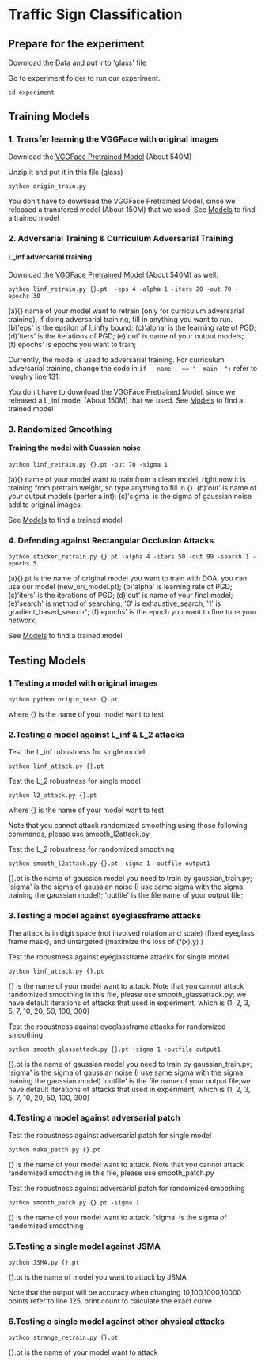 # Traffic Sign Classification

## Prepare for the experiment 

Download the [Data](https://github.com/tongwu2020/phattacks/releases/tag/Face_model) and put into 'glass' file 

Go to experiment folder to run our experiment.
```
cd experiment 
```
## Training Models
### 1. Transfer learning the VGGFace with original images 
Download the [VGGFace Pretrained Model](http://www.robots.ox.ac.uk/~vgg/software/vgg_face/src/vgg_face_torch.tar.gz) (About 540M)

Unzip it and put it in this file (glass) 
```
python origin_train.py
```
You don't have to download the VGGFace Pretrained Model, since we released a transfered model (About 150M) that we used.
See [Models](https://github.com/tongwu2020/phattacks/releases/tag/Face_model)  to find a trained model


### 2. Adversarial Training & Curriculum Adversarial Training

#### L_inf adversarial training 
Download the [VGGFace Pretrained Model](http://www.robots.ox.ac.uk/~vgg/software/vgg_face/src/vgg_face_torch.tar.gz) (About 540M) as well.
```
python linf_retrain.py {}.pt  -eps 4 -alpha 1 -iters 20 -out 70 -epochs 30
```
(a){} name of your model want to retrain (only for curriculum adversarial training), if doing adversarial training, fill in anything you want to run.
(b)'eps' is the epsilon of l_infty bound;
(c)'alpha' is the learning rate of PGD;
(d)'iters' is the iterations of PGD; 
(e)'out' is name of your output models; 
(f)'epochs' is epochs you want to train; 

Currently, the model is used to adversarial training. For curriculum adversarial training, 
change the code in ```if __name__ == "__main__":``` refer to roughly line 131. 

You don't have to download the VGGFace Pretrained Model, since we released a L_inf model (About 150M) that we used.
See [Models](https://github.com/tongwu2020/phattacks/releases/tag/Face_model) to find a trained model



### 3. Randomized Smoothing 

#### Training the model with Guassian noise
```
python linf_retrain.py {}.pt -out 70 -sigma 1
```
(a){} name of your model want to train from a clean model, right now it is training from pretrain weight,
so type anything to fill in {}.
(b)'out' is name of your output models (perfer a int); 
(c)'sigma' is the sigma of gaussian noise add to original images.

See [Models](https://github.com/tongwu2020/phattacks/releases/tag/Face_model) to find a trained model

### 4. Defending against Rectangular Occlusion Attacks
```
python sticker_retrain.py {}.pt -alpha 4 -iters 50 -out 99 -search 1 -epochs 5
```
(a){}.pt is the name of original model you want to train with DOA, you can use our model (new_ori_model.pt);
(b)'alpha' is learning rate of PGD;
(c)'iters' is the iterations of PGD;
(d)'out' is name of your final model;
(e)'search' is method of searching, '0' is exhaustive_search, '1' is gradient_based_search";
(f)'epochs' is the epoch you want to fine tune your network;

See [Models](https://github.com/tongwu2020/phattacks/releases/tag/Face_model) to find a trained model

## Testing Models

### 1.Testing a model with original images
```
python python origin_test {}.pt
```
where {} is the name of your model want to test


### 2.Testing a model against L_inf & L_2 attacks

Test the L_inf robustness for single model
```
python linf_attack.py {}.pt
```

Test the L_2 robustness for single model
```
python l2_attack.py {}.pt
```
where {} is the name of your model want to test

Note that you cannot attack randomized smoothing using those following commands, please use smooth_l2attack.py

Test the L_2 robustness for randomized smoothing 
```
python smooth_l2attack.py {}.pt -sigma 1 -outfile output1
```
{}.pt is the name of gaussian model you need to train by gaussian_train.py;
'sigma' is the sigma of gaussian noise (I use same sigma with the sigma training the gaussian model);
'outfile' is the file name of your output file;

### 3.Testing a model against eyeglassframe attacks

The attack is in digit space (not involved rotation and scale) (fixed eyeglass frame mask),
and untargeted (maximize the loss of (f(x),y) )

Test the robustness against eyeglassframe attacks for single model
```
python linf_attack.py {}.pt
```
{} is the name of your model want to attack. Note that you cannot attack randomized smoothing in this file, 
please use smooth_glassattack.py;
we have default iterations of attacks that used in experiment, which is (1, 2, 3, 5, 7, 10, 20, 50, 100, 300) 

Test the robustness against eyeglassframe attacks for randomized smoothing
```
python smooth_glassattack.py {}.pt -sigma 1 -outfile output1
```
{}.pt is the name of gaussian model you need to train by gaussian_train.py;
'sigma' is the sigma of gaussian noise (I use same sigma with the sigma training the gaussian model)
'outfile' is the file name of your output file;we have default iterations of attacks that used in experiment, which is (1, 2, 3, 5, 7, 10, 20, 50, 100, 300)


### 4.Testing a model against adversarial patch

Test the robustness against adversarial patch for single model
```
python make_patch.py {}.pt
```
{} is the name of your model want to attack.
Note that you cannot attack randomized smoothing in this file, please use smooth_patch.py

Test the robustness against adversarial patch for randomized smoothing
```
python smooth_patch.py {}.pt -sigma 1
```
{} is the name of your model want to attack.
'sigma' is the sigma of randomized smoothing 

### 5.Testing a single model against JSMA 

```
python JSMA.py {}.pt
```
{}.pt is the name of model you want to attack by JSMA

Note that the output will be accuracy when changing 10,100,1000,10000 points
refer to line 125, print count to calculate the exact curve 

### 6.Testing a single model against other physical attacks 

```
python strange_retrain.py {}.pt
```
{}.pt is the name of your model want to attack


